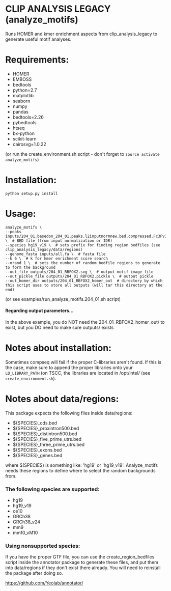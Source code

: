 # CLIP ANALYSIS LEGACY (analyze_motifs)

Runs HOMER and kmer enrichment aspects from clip_analysis_legacy to generate useful motif analyses.

# Requirements:
- HOMER
- EMBOSS
- bedtools
- python=2.7
- matplotlib
- seaborn
- numpy
- pandas
- bedtools=2.26
- pybedtools
- htseq
- bx-python
- scikit-learn
- cairosvg=1.0.22

(or run the create_environment.sh script - don't forget to ```source activate analyze_motifs```)

# Installation:
```python setup.py install```

# Usage:
```
analyze_motifs \
--peaks inputs/204_01.basedon_204_01.peaks.l2inputnormnew.bed.compressed.Fc3Pv3.bed \  # BED file (from input normalization or IDR)
--species hg19_v19 \  # sets prefix for finding region bedfiles (see clip_analysis_legacy/data/regions)
--genome_fasta inputs/all.fa \  # fasta file
--k 6 \  # k for kmer enrichment score search
--nrand 1 \  # sets the number of random bedfile regions to generate to form the background
--out_file outputs/204_01_RBFOX2.svg \  # output motif image file
--out_pickle_file outputs/204_01_RBFOX2.pickle \  # output pickle
--out_homer_dir outputs/204_01_RBFOX2_homer_out  # directory by which this script uses to store all outputs (will tar this directory at the end)
```

(or see examples/run_analyze_motifs.204_01.sh script)

#### Regarding output parameters...
In the above example, you do NOT need the 204_01_RBFOX2_homer_out/ to exist, but you DO need to make sure outputs/ exists

# Notes about installation:

Sometimes compseq will fail if the proper C-libraries aren't found. If this is the case, make sure to append the proper libraries 
onto your ```LD_LIBRARY_PATH``` (on TSCC, the libraries are located in /opt/intel/ (see ```create_environment.sh```).

# Notes about data/regions:

This package expects the following files inside data/regions:

- ${SPECIES}_cds.bed
- ${SPECIES}_proxintron500.bed
- ${SPECIES}_distintron500.bed
- ${SPECIES}_five_prime_utrs.bed
- ${SPECIES}_three_prime_utrs.bed
- ${SPECIES}_exons.bed
- ${SPECIES}_genes.bed

where $(SPECIES) is something like: 'hg19' or 'hg19_v19'. Analyze_motifs needs these
 regions to define where to select the random backgrounds from.

### The following species are supported:
- hg19
- hg19_v19
- ce10
- GRCh38
- GRCh38_v24
- mm9
- mm10_vM10

### Using nonsupported species:

If you have the proper GTF file, you can use the create_region_bedfiles
 script inside the annotator package to generate these files, and put
 them into data/regions if they don't exist there already. You will need to
 reinstall the package after doing so.

https://github.com/Yeolab/annotator/
